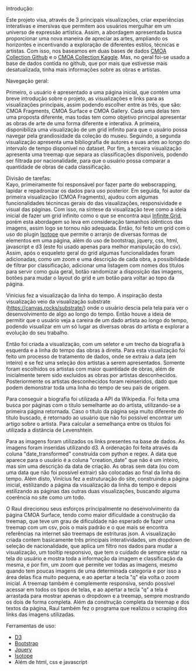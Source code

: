 Introdução:  
  
Este projeto visa, através de 3 principais visualizações, criar experiências interativas e imersivas que permitem aos usuários mergulhar em um universo de expressão artística. Assim, a abordagem apresentada busca proporcionar uma nova maneira de apreciar as artes, ampliando os horizontes e incentivando a exploração de diferentes estilos, técnicas e artistas. Com isso, nos baseamos em duas bases de dados [CMOA Collection Github](https://github.com/cmoa/collection) e o 
[CMOA Collection Kaggle](https://www.kaggle.com/datasets/mfrancis23/carnegie-museum-of-art). Mas, no geral foi-se usado a base de dados contida no github, que por mais que estivesse mais desatualizada, tinha mais informações sobre as obras e artistas.  
  
Navegação geral:  
  
Primeiro, o usuário é apresentado a uma página inicial, que contém uma breve introdução sobre o projeto, as visualizações e links para as visualizações principais, assim podendo escolher entre as três, que são: CMOA Fragments, CMOA Surface e CMOA Gallery. Cada uma delas tem uma proposta diferente, mas todas tem como objetivo principal apresentar as obras de arte de uma forma diferente e interativa. A primeira, disponibiliza uma visualização de um grid infinito para que o usuário possa navegar pela grandiosidade da coleção do museu. Seguindo, a segunda visualização apresenta uma bibliografia de autores e suas artes ao longo do intervalo de tempo disponível no dataset. Por fim, a terceira visualização apresenta uma treemap que separa as classificações disponíveis, podendo ser filtrada por nacionalidade, para que o usuário possa comparar a quantidade de obras de cada classificação. 

Divisão de tarefas:  
Kayo, primeiramente foi responsável por fazer parte do webscrapping, lapidar e repadronizar os dados para uso posterior. Em seguida, foi autor da primeira visualização (CMOA Fragments), ajudou com algumas funcionalidades técnincas gerais do das visualizações, responsividade e visual das páginas. Com isso, na síntese da visualização teve como a ideia inicial de fazer um grid infinito como o que se encontra aqui [Infinite Grid](https://codepen.io/radixzz/pen/eRJKXy), porém esta abordagem so leva em consideração tamanhos idênticos das imagens, assim logo se tornou não adequada. Então, foi feito um grid com o uso do plugin [Isotope](https://isotope.metafizzy.co) que permite o arranjo de diversas formas de elementos em uma página, além do uso de bootstrap, jquery, css, html, javascript e d3 (este foi usado apenas para melhor manipulação do csv). Assim, após o esqueleto geral do grid algumas funcionalidades foram adicionadas, como um zoom e uma descrição de cada obra, a possibilidade de filtrar por classificação, adicionar uma listagem com nomes dos títulos para servir como guia geral, botão randomizar a disposição das imagens, botões para mudar o layout do grid e um botão para voltar ao topo da página.

Vinicius fez a visualização da linha do tempo. A inspiração desta visualização veio da visualização substrate (https://canvas.rocks/substrate/) onde o usuário descia pela tela para ver o desenvolvimento de algo ao longo do tempo. Então houve a ideia de permitir que o usuário veja a careira de um dado artista ao longo do tempo, podendo visualizar em um só lugar as diversas obras do artista e explorar a evolução do seu trabalho.

Então foi criada a visualização, com um seletor e um trecho da biografia à esquerda e a linha do tempo das obras à direita. Para esta visualização foi feito um processo de tratamento de dados, onde se extraiu a data (em inteiro) e se fez uma seleção dos artistas a serem apresentados. Somente foram escolhidos os artistas com maior quantidade de obras, além de inicialmente terem sido excluídos as obras por artistas desconhecidos. Posteriormente os artistas desconhecidos foram reinseridos, dado que podem demonstrar toda uma linha do tempo de seu país de origem.

Para conseguir a biografia foi utilizada a API da Wikipedia. Foi feita uma busca por páginas com o título semelhante ao do artista, utilizando-se a primeira página retornada. Caso o título da página seja muito diferente do título buscado, é retornado ao usuário que não foi possível encontrar um artigo sobre o artista. Para calcular a semelhança entre os títulos foi utilizada a distância de Levenshtein.

Para as imagens foram utilizados os links presentes na base de dados. As imagens foram inseridas utilizando d3. A ordenação foi feita através da coluna "date_transformed" construída com python e regex. A data que aparece para o usuário é a coluna "creation_date" que não é um inteiro, mas sim uma descrição da data de criação. As obras sem data (ou com uma data que não foi possível extrair) são colocadas ao final da linha do tempo. Além disto, Vinícius fez a estruturação do site, construindo a página inicial, estilizando a página da visualização da linha do tempo e depois estilizando as páginas das outras duas visualizações, buscando alguma coerência no site como um todo.

 
O Raul direcionou seus esforços principalmente no desenvolvimento da página CMOA Surface, tendo como maior dificuldade a construção da treemap, que teve um grau de dificuldade não esperado de fazer uma treemap com um csv, pois o mais padrão e o que mais se encontra referências na internet são treemaps de estrituras json. A visualização criada contem basicamente três principais interatividades, um dropdown de seleção de nacionalidade, que aplica um filtro nos dados para mudar a visualização, um tooltip responsivo, que tem o cuidado de sempre estar na tela do usuário e mostra toda a informação da imagem e classificação da mesma, e por fim, um zoom que permite ver todas as imagens, mesmo quando tem poucas imagens de uma determinada categoria e por isso a área delas fica muito pequena, e ao apertar a tecla "q" ela volta o zoom inicial. A treemap também é complemente responsiva, sendo possível acessar em todos os tipos de telas, e ao apertar a tecla "q" a tela é arrastada para mostrar apenas o dropdown e a treemap, sempre mostrando os dois de forma completa. Além da construção completa da treemap e dos textos da página, Raul também fez o programa que realizou o scraping dos links das imagens utilizadas. 

Ferramentas de uso:  
- [D3](https://d3js.org)
- [Bootstrap](https://getbootstrap.com)
- [Jquery](https://jquery.com)
- [Isotope](https://isotope.metafizzy.co)
- Além de html, css e javascript
